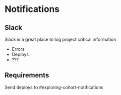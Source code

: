 # Notifications


## Slack
Slack is a great place to log project critical information
  * Errors
  * Deploys
  * ???


## Requirements
Send deploys to #exploring-cohort-notifications
